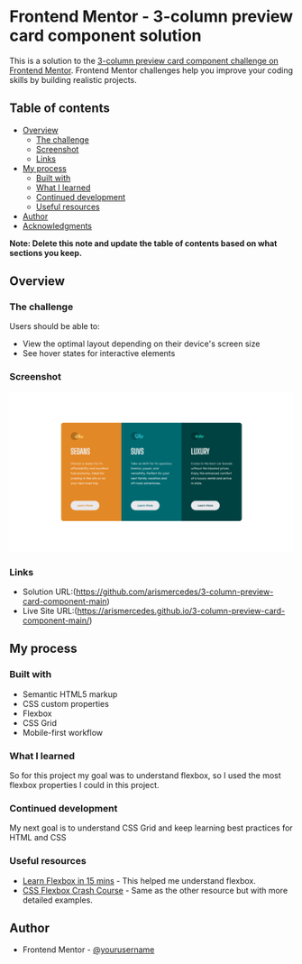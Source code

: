 # Frontend Mentor - 3-column preview card component solution

This is a solution to the [3-column preview card component challenge on Frontend Mentor](https://www.frontendmentor.io/challenges/3column-preview-card-component-pH92eAR2-). Frontend Mentor challenges help you improve your coding skills by building realistic projects. 

## Table of contents

- [Overview](#overview)
  - [The challenge](#the-challenge)
  - [Screenshot](#screenshot)
  - [Links](#links)
- [My process](#my-process)
  - [Built with](#built-with)
  - [What I learned](#what-i-learned)
  - [Continued development](#continued-development)
  - [Useful resources](#useful-resources)
- [Author](#author)
- [Acknowledgments](#acknowledgments)

**Note: Delete this note and update the table of contents based on what sections you keep.**

## Overview

### The challenge

Users should be able to:

- View the optimal layout depending on their device's screen size
- See hover states for interactive elements

### Screenshot

![](https://raw.githubusercontent.com/arismercedes/3-column-preview-card-component-main/master/images/screenshot_desktop.png)


### Links

- Solution URL:(https://github.com/arismercedes/3-column-preview-card-component-main)
- Live Site URL:(https://arismercedes.github.io/3-column-preview-card-component-main/)

## My process

### Built with

- Semantic HTML5 markup
- CSS custom properties
- Flexbox
- CSS Grid
- Mobile-first workflow


### What I learned

So for this project my goal was to understand flexbox, so I used the most flexbox properties I could in this project. 

### Continued development

My next goal is to understand CSS Grid and keep learning best practices for HTML and CSS

### Useful resources

- [Learn Flexbox in 15 mins](https://www.youtube.com/watch?v=fYq5PXgSsbE&t=12s&ab_channel=WebDevSimplified) - This helped me understand flexbox.
- [CSS Flexbox Crash Course](https://www.youtube.com/watch?v=tXIhdp5R7sc&t=328s&ab_channel=freeCodeCamp.org) - Same as the other resource but with more detailed examples.


## Author

- Frontend Mentor - [@yourusername](https://www.frontendmentor.io/profile/yourusername)

